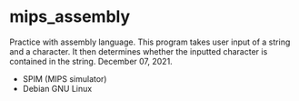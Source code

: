 # mips_assembly

Practice with assembly language. This program takes user input of a string and a character. It then determines whether the inputted character is contained in the string. December 07, 2021.

* SPIM (MIPS simulator)
* Debian GNU Linux
